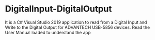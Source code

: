 # DigitalInput-DigitalOutput
It is a C# Visual Studio 2019 application to read from a Digital Input and Write to the Digital Output for ADVANTECH USB-5856 devices. Read the User Manual loaded to understand the app
